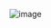 ![image](https://user-images.githubusercontent.com/96030022/229976789-c7b12df4-adb0-45c6-a151-816216234b76.png)

